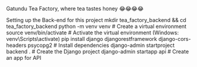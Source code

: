 
Gatundu Tea Factory, where tea tastes honey 😂😂😂😂

Setting up the Back-end for this project
mkdir tea_factory_backend && cd tea_factory_backend
python -m venv venv  # Create a virtual environment
source venv/bin/activate  # Activate the virtual environment (Windows: venv\Scripts\activate)
pip install django djangorestframework django-cors-headers psycopg2  # Install dependencies
django-admin startproject backend .  # Create the Django project
django-admin startapp api  # Create an app for API
